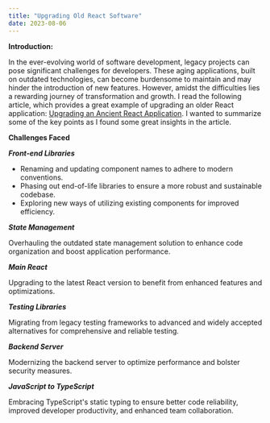 ```yaml
---
title: "Upgrading Old React Software"
date: 2023-08-06
---
```


**Introduction:**

In the ever-evolving world of software development, legacy projects can pose significant challenges for developers. These aging applications, built on outdated technologies, can become burdensome to maintain and may hinder the introduction of new features. However, amidst the difficulties lies a rewarding journey of transformation and growth. I read the following article, which provides a great example of upgrading an older React application: [Upgrading an Ancient React Application](https://labzero.com/blog/upgrading-an-ancient-react-application?utm_source=reactdigest&utm_medium&utm_campaign=1689). I wanted to summarize some of the key points as I found some great insights in the article.

**Challenges Faced**

***Front-end Libraries***

  - Renaming and updating component names to adhere to modern conventions.
  - Phasing out end-of-life libraries to ensure a more robust and sustainable codebase.
  - Exploring new ways of utilizing existing components for improved efficiency.
    
***State Management***

Overhauling the outdated state management solution to enhance code organization and boost application performance.

***Main React***

Upgrading to the latest React version to benefit from enhanced features and optimizations.

***Testing Libraries***

Migrating from legacy testing frameworks to advanced and widely accepted alternatives for comprehensive and reliable testing.

***Backend Server***

Modernizing the backend server to optimize performance and bolster security measures.

***JavaScript to TypeScript***

Embracing TypeScript's static typing to ensure better code reliability, improved developer productivity, and enhanced team collaboration.
